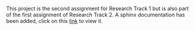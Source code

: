 
This project is the second assignment for Research Track 1 but is also part of the first assignment of Research Track 2. A sphinx documentation has been added, click on this [link](_build/html/index.html) to view it. 